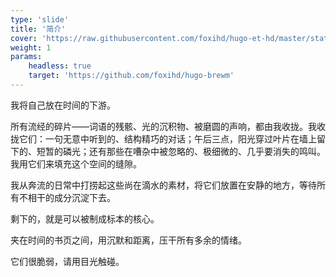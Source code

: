 ```yaml
---
type: 'slide'
title: '简介'
cover: 'https://raw.githubusercontent.com/foxihd/hugo-et-hd/master/static/svg/flowlines/28.svg'
weight: 1
params:
    headless: true
    target: 'https://github.com/foxihd/hugo-brewm'
---
```


我将自己放在时间的下游。

所有流经的碎片——词语的残骸、光的沉积物、被磨圆的声响，都由我收拢。我收拢它们：一句无意中听到的、结构精巧的对话；午后三点，阳光穿过叶片在墙上留下的、短暂的磷光；还有那些在嘈杂中被忽略的、极细微的、几乎要消失的鸣叫。我用它们来填充这个空间的缝隙。

我从奔流的日常中打捞起这些尚在滴水的素材，将它们放置在安静的地方，等待所有不相干的成分沉淀下去。

剩下的，就是可以被制成标本的核心。

夹在时间的书页之间，用沉默和距离，压干所有多余的情绪。

它们很脆弱，请用目光触碰。